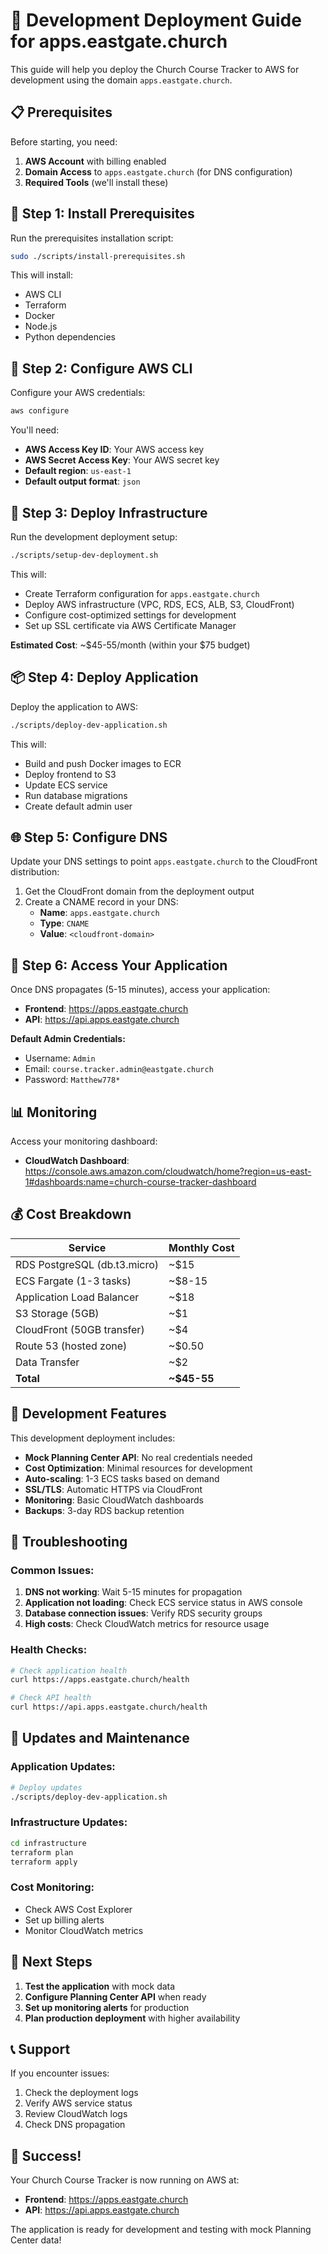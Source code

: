 # 🚀 Development Deployment Guide for apps.eastgate.church

This guide will help you deploy the Church Course Tracker to AWS for development using the domain `apps.eastgate.church`.

## 📋 **Prerequisites**

Before starting, you need:

1. **AWS Account** with billing enabled
2. **Domain Access** to `apps.eastgate.church` (for DNS configuration)
3. **Required Tools** (we'll install these)

## 🔧 **Step 1: Install Prerequisites**

Run the prerequisites installation script:

```bash
sudo ./scripts/install-prerequisites.sh
```

This will install:
- AWS CLI
- Terraform
- Docker
- Node.js
- Python dependencies

## 🔐 **Step 2: Configure AWS CLI**

Configure your AWS credentials:

```bash
aws configure
```

You'll need:
- **AWS Access Key ID**: Your AWS access key
- **AWS Secret Access Key**: Your AWS secret key
- **Default region**: `us-east-1`
- **Default output format**: `json`

## 🚀 **Step 3: Deploy Infrastructure**

Run the development deployment setup:

```bash
./scripts/setup-dev-deployment.sh
```

This will:
- Create Terraform configuration for `apps.eastgate.church`
- Deploy AWS infrastructure (VPC, RDS, ECS, ALB, S3, CloudFront)
- Configure cost-optimized settings for development
- Set up SSL certificate via AWS Certificate Manager

**Estimated Cost**: ~$45-55/month (within your $75 budget)

## 📦 **Step 4: Deploy Application**

Deploy the application to AWS:

```bash
./scripts/deploy-dev-application.sh
```

This will:
- Build and push Docker images to ECR
- Deploy frontend to S3
- Update ECS service
- Run database migrations
- Create default admin user

## 🌐 **Step 5: Configure DNS**

Update your DNS settings to point `apps.eastgate.church` to the CloudFront distribution:

1. Get the CloudFront domain from the deployment output
2. Create a CNAME record in your DNS:
   - **Name**: `apps.eastgate.church`
   - **Type**: `CNAME`
   - **Value**: `<cloudfront-domain>`

## 🔐 **Step 6: Access Your Application**

Once DNS propagates (5-15 minutes), access your application:

- **Frontend**: https://apps.eastgate.church
- **API**: https://api.apps.eastgate.church

**Default Admin Credentials:**
- Username: `Admin`
- Email: `course.tracker.admin@eastgate.church`
- Password: `Matthew778*`

## 📊 **Monitoring**

Access your monitoring dashboard:
- **CloudWatch Dashboard**: https://console.aws.amazon.com/cloudwatch/home?region=us-east-1#dashboards:name=church-course-tracker-dashboard

## 💰 **Cost Breakdown**

| Service | Monthly Cost |
|---------|--------------|
| RDS PostgreSQL (db.t3.micro) | ~$15 |
| ECS Fargate (1-3 tasks) | ~$8-15 |
| Application Load Balancer | ~$18 |
| S3 Storage (5GB) | ~$1 |
| CloudFront (50GB transfer) | ~$4 |
| Route 53 (hosted zone) | ~$0.50 |
| Data Transfer | ~$2 |
| **Total** | **~$45-55** |

## 🔧 **Development Features**

This development deployment includes:

- **Mock Planning Center API**: No real credentials needed
- **Cost Optimization**: Minimal resources for development
- **Auto-scaling**: 1-3 ECS tasks based on demand
- **SSL/TLS**: Automatic HTTPS via CloudFront
- **Monitoring**: Basic CloudWatch dashboards
- **Backups**: 3-day RDS backup retention

## 🚨 **Troubleshooting**

### **Common Issues:**

1. **DNS not working**: Wait 5-15 minutes for propagation
2. **Application not loading**: Check ECS service status in AWS console
3. **Database connection issues**: Verify RDS security groups
4. **High costs**: Check CloudWatch metrics for resource usage

### **Health Checks:**

```bash
# Check application health
curl https://apps.eastgate.church/health

# Check API health
curl https://api.apps.eastgate.church/health
```

## 🔄 **Updates and Maintenance**

### **Application Updates:**
```bash
# Deploy updates
./scripts/deploy-dev-application.sh
```

### **Infrastructure Updates:**
```bash
cd infrastructure
terraform plan
terraform apply
```

### **Cost Monitoring:**
- Check AWS Cost Explorer
- Set up billing alerts
- Monitor CloudWatch metrics

## 🎯 **Next Steps**

1. **Test the application** with mock data
2. **Configure Planning Center API** when ready
3. **Set up monitoring alerts** for production
4. **Plan production deployment** with higher availability

## 📞 **Support**

If you encounter issues:

1. Check the deployment logs
2. Verify AWS service status
3. Review CloudWatch logs
4. Check DNS propagation

## 🎉 **Success!**

Your Church Course Tracker is now running on AWS at:
- **Frontend**: https://apps.eastgate.church
- **API**: https://api.apps.eastgate.church

The application is ready for development and testing with mock Planning Center data!
